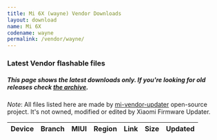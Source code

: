 ```yaml
---
title: Mi 6X (wayne) Vendor Downloads
layout: download
name: Mi 6X
codename: wayne
permalink: /vendor/wayne/
---
```


### Latest Vendor flashable files
##### This page shows the latest downloads only. If you're looking for old releases check [the archive](/archive/vendor/wayne/).

*Note*: All files listed here are made by [mi-vendor-updater](https://github.com/TryHardDood/mi-vendor-updater) open-source project. It's not owned, modified or edited by Xiaomi Firmware Updater.

<div class="table-responsive-md" id="table-wrapper">
    <table id="vendor" class="display dt-responsive compact table table-striped table-hover table-sm">
        <thead class="thead-dark">
            <tr>
                <th>Device</th>
                <th>Branch</th>
                <th>MIUI</th>
                <th>Region</th>
                <th>Link</th>
                <th>Size</th>
                <th>Updated</th>
            </tr>
        </thead>
        <script>loadVendorDownloads('wayne', 'latest')</script>
    </table>
</div>
